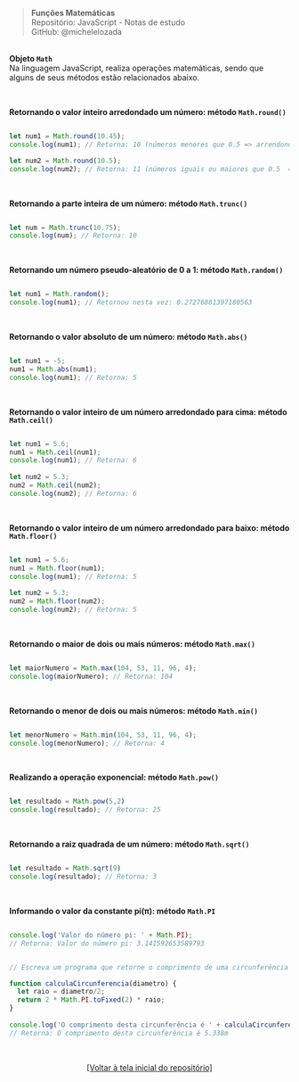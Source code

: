 > **Funções Matemáticas**  
> Repositório: JavaScript - Notas de estudo  
> GitHub: @michelelozada
&nbsp;
     
&nbsp;   
**Objeto `Math`**    
Na linguagem JavaScript, realiza operações matemáticas, sendo que alguns de seus métodos estão relacionados abaixo.  

&nbsp;

**Retornando o valor inteiro arredondado um número: método `Math.round()`**  
```js

let num1 = Math.round(10.45);  
console.log(num1); // Retorna: 10 (números menores que 0.5 => arrendonda para baixo)

let num2 = Math.round(10.5); 
console.log(num2); // Retorna: 11 (números iguais ou maiores que 0.5  => arrenda para cima)
```

&nbsp;  

**Retornando a parte inteira de um número: método `Math.trunc()`**

```js

let num = Math.trunc(10.75);  
console.log(num); // Retorna: 10
```

&nbsp;  

**Retornando um número pseudo-aleatório de 0 a 1: método `Math.random()`**  
```js

let num1 = Math.random(); 
console.log(num1); // Retornou nesta vez: 0.27276881397180563
```
&nbsp;    

**Retornando o valor absoluto de um número: método `Math.abs()`**  
```js

let num1 = -5;
num1 = Math.abs(num1);
console.log(num1); // Retorna: 5
```

&nbsp;
    
**Retornando o valor inteiro de um número arredondado para cima: método `Math.ceil()`**  
```js

let num1 = 5.6;
num1 = Math.ceil(num1);
console.log(num1); // Retorna: 6
			
let num2 = 5.3;
num2 = Math.ceil(num2);
console.log(num2); // Retorna: 6
```

&nbsp;
    
**Retornando o valor inteiro de um número arredondado para baixo: método `Math.floor()`**  
```js

let num1 = 5.6;
num1 = Math.floor(num1); 
console.log(num1); // Retorna: 5
			
let num2 = 5.3;
num2 = Math.floor(num2); 
console.log(num2); // Retorna: 5
```

&nbsp;
    
**Retornando o maior de dois ou mais números: método `Math.max()`**  
```js

let maiorNumero = Math.max(104, 53, 11, 96, 4);
console.log(maiorNumero); // Retorna: 104
```	

&nbsp;    

**Retornando o menor de dois ou mais números: método `Math.min()`**  
```js

let menorNumero = Math.min(104, 53, 11, 96, 4);
console.log(menorNumero); // Retorna: 4
```

&nbsp;    

**Realizando a operação exponencial: método `Math.pow()`**  
```js

let resultado = Math.pow(5,2)
console.log(resultado); // Retorna: 25
```

&nbsp;
    
**Retornando a raiz quadrada de um número: método `Math.sqrt()`**  
```js

let resultado = Math.sqrt(9)
console.log(resultado); // Retorna: 3
```	

&nbsp;    

**Informando o valor da constante pi(π): método `Math.PI`**
```js

console.log('Valor do número pi: ' + Math.PI);
// Retorna: Valor do número pi: 3.141592653589793
```
```js				

// Escreva um programa que retorne o comprimento de uma circunferência de diâmetro de 1,70 m.

function calculaCircunferencia(diametro) {
  let raio = diametro/2;
  return 2 * Math.PI.toFixed(2) * raio;
}
				
console.log('O comprimento desta circunferência é ' + calculaCircunferencia(1.70) + "m"); 
// Retorna: O comprimento desta circunferência é 5.338m
```	

&nbsp;

<div align="center">
<a href="https://github.com/michelelozada/JavaScript-Study-Notes">[Voltar à tela inicial do repositório]</a>
</div>